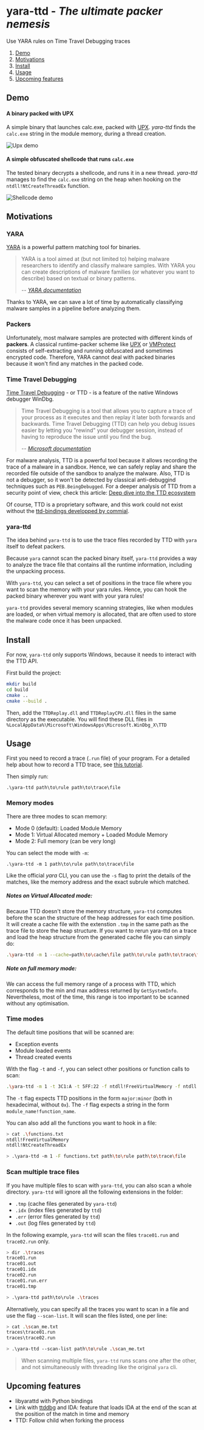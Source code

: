 # yara-ttd - _The ultimate packer nemesis_

Use YARA rules on Time Travel Debugging traces

1. [Demo](#demo)
2. [Motivations](#motivations)
3. [Install](#install)
4. [Usage](#usage)
5. [Upcoming features](#upcoming-features)

## Demo

#### A binary packed with UPX

A simple binary that launches calc.exe, packed with [UPX](https://upx.github.io).
_yara-ttd_ finds the `calc.exe` string in the module memory, during a thread creation.

<img src="assets/upx_demo.gif" alt="Upx demo" />

#### A simple obfuscated shellcode that runs `calc.exe`

The tested binary decrypts a shellcode, and runs it in a new thread.
_yara-ttd_ manages to find the `calc.exe` string on the heap when hooking on the `ntdll!NtCreateThreadEx` function.

<img src="assets/shellcode_demo.gif" alt="Shellcode demo" />

## Motivations

### YARA

[YARA](https://virustotal.github.io/yara/) is a powerful pattern matching tool for binaries.

> YARA is a tool aimed at (but not limited to) helping malware researchers to identify and classify malware samples. With YARA you can create descriptions of malware families (or whatever you want to describe) based on textual or binary patterns.
>
> -- <cite>[YARA documentation](https://virustotal.github.io/yara/)</cite>

Thanks to YARA, we can save a lot of time by automatically classifying malware samples in a pipeline before analyzing them.

### Packers

Unfortunately, most malware samples are protected with different kinds of **packers**. A classical runtime-packer scheme like [UPX](https://upx.github.io/) or [VMProtect](https://vmpsoft.com/) consists of self-extracting and running obfuscated and sometimes encrypted code.
Therefore, YARA cannot deal with packed binaries because it won't find any matches in the packed code.

### Time Travel Debugging

[Time Travel Debugging](https://learn.microsoft.com/en-us/windows-hardware/drivers/debugger/time-travel-debugging-overview) - or TTD - is a feature of the native Windows debugger WinDbg.

> Time Travel Debugging is a tool that allows you to capture a trace of your process as it executes and then replay it later both forwards and backwards. Time Travel Debugging (TTD) can help you debug issues easier by letting you "rewind" your debugger session, instead of having to reproduce the issue until you find the bug.
>
> -- <cite>[Microsoft documentation](https://learn.microsoft.com/en-us/windows-hardware/drivers/debugger/time-travel-debugging-overview#what-is-time-travel-debugging)</cite>

For malware analysis, TTD is a powerful tool because it allows recording the trace of a malware in a sandbox. Hence, we can safely replay and share the recorded file outside of the sandbox to analyze the malware.
Also, TTD is not a debugger, so it won't be detected by classical anti-debuggind techniques such as `PEB.BeingDebugged`.
For a deeper analysis of TTD from a security point of view, check this article: [Deep dive into the TTD ecosystem](https://www.elastic.co/security-labs/deep-dive-into-the-ttd-ecosystem)

Of course, TTD is a proprietary software, and this work could not exist without the [ttd-bindings developped by commial](https://github.com/commial/ttd-bindings).

### yara-ttd

The idea behind `yara-ttd` is to use the trace files recorded by TTD with `yara` itself to defeat packers.

Because `yara` cannot scan the packed binary itself, `yara-ttd` provides a way to analyze the trace file that contains all the runtime information, including the unpacking process.

With `yara-ttd`, you can select a set of positions in the trace file where you want to scan the memory with your yara rules.
Hence, you can hook the packed binary wherever you want with your yara rules!

`yara-ttd` provides several memory scanning strategies, like when modules are loaded, or when virtual memory is allocated, that are often used to store the malware code once it has been unpacked.

## Install

For now, `yara-ttd` only supports Windows, because it needs to interact with the TTD API.

First build the project:

```bash
mkdir build
cd build
cmake ..
cmake --build .
```

Then, add the `TTDReplay.dll` and `TTDReplayCPU.dll` files in the same directory as the executable.
You will find these DLL files in `%LocalAppData%\Microsoft\WindowsApps\Microsoft.WinDbg_X\TTD`

## Usage

First you need to record a trace (`.run` file) of your program.
For a detailed help about how to record a TTD trace, see [this tutorial](https://github.com/airbus-cert/ttddbg/blob/main/HOWTO_TIME_TRAVEL.md).

Then simply run:

```
.\yara-ttd path\to\rule path\to\trace\file
```

### Memory modes

There are three modes to scan memory:

- Mode 0 (default): Loaded Module Memory
- Mode 1: Virtual Allocated memory + Loaded Module Memory
- Mode 2: Full memory (can be very long)

You can select the mode with `-m`:

```
.\yara-ttd -m 1 path\to\rule path\to\trace\file
```

Like the official _yara_ CLI, you can use the `-s` flag to print the details of the matches, like the memory address and the exact subrule which matched.

##### Notes on Virtual Allocated mode:

Because TTD doesn't store the memory structure, `yara-ttd` computes before the scan the structure of the heap addresses for each time position.
It will create a cache file with the extenstion `.tmp` in the same path as the trace file to store the heap structure.
If you want to rerun yara-ttd on a trace and load the heap structure from the generated cache file you can simply do:

```bash
.\yara-ttd -m 1 --cache=path\to\cache\file path\to\rule path\to\trace\file
```

##### Note on full memory mode:

We can access the full memory range of a process with TTD, which corresponds to the min and max address returned by `GetSystemInfo`. Nevertheless, most of the time, this range is too important to be scanned without any optimisation.

### Time modes

The default time positions that will be scanned are:

- Exception events
- Module loaded events
- Thread created events

With the flag `-t` and `-f`, you can select other positions or function calls to scan:

```bash
.\yara-ttd -m 1 -t 3C1:A -t 5FF:22 -f ntdll!FreeVirtualMemory -f ntdll!NtCreateThreadEx path\to\rule path\to\trace\file
```

The `-t` flag expects TTD positions in the form `major:minor` (both in hexadecimal, without `0x`).
The `-f` flag expects a string in the form `module_name!function_name`.

You can also add all the functions you want to hook in a file:

```bash
> cat .\functions.txt
ntdll!FreeVirtualMemory
ntdll!NtCreateThreadEx

> .\yara-ttd -m 1 -F functions.txt path\to\rule path\to\trace\file
```

### Scan multiple trace files

If you have multiple files to scan with `yara-ttd`, you can also scan a whole directory.
`yara-ttd` will ignore all the following extensions in the folder:

- `.tmp` (cache files generated by `yara-ttd`)
- `.idx` (index files generated by `ttd`)
- `.err` (error files generated by `ttd`)
- `.out` (log files generated by `ttd`)

In the following example, `yara-ttd` will scan the files `trace01.run` and `trace02.run` only.

```bash
> dir .\traces
trace01.run
trace01.out
trace01.idx
trace02.run
trace01.run.err
trace01.tmp

> .\yara-ttd path\to\rule .\traces
```

Alternatively, you can specify all the traces you want to scan in a file and use the flag `--scan-list`. It will scan the files listed, one per line:

```bash
> cat .\scan_me.txt
traces\trace01.run
traces\trace02.run

> .\yara-ttd --scan-list path\to\rule .\scan_me.txt
```

> When scanning multiple files, `yara-ttd` runs scans one after the other, and not simultaneously with threading like the original `yara` cli.

## Upcoming features

- libyarattd with Python bindings
- Link with [ttddbg](https://github.com/airbus-cert/ttddbg) and IDA: feature that loads IDA at the end of the scan at the position of the match in time and memory
- TTD: Follow child when forking the process
